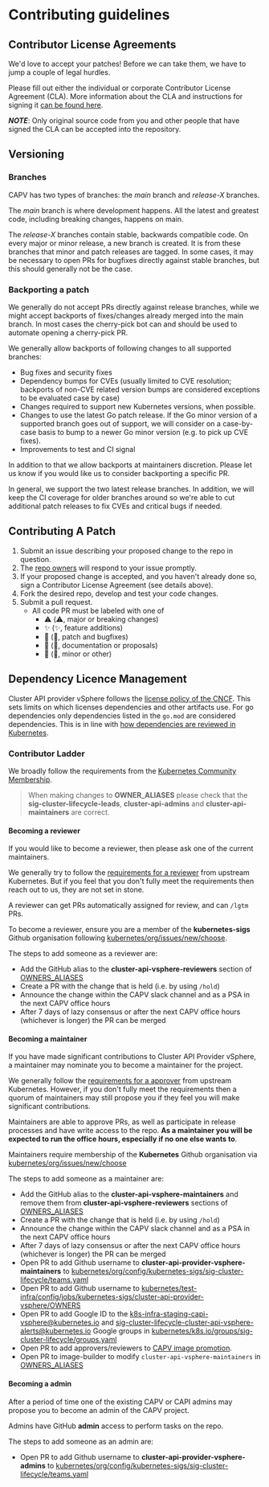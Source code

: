 # Contributing guidelines

## Contributor License Agreements

We'd love to accept your patches! Before we can take them, we have to jump a couple of legal hurdles.

Please fill out either the individual or corporate Contributor License Agreement (CLA). More information about the CLA
and instructions for signing it [can be found here](https://git.k8s.io/community/CLA.md).

***NOTE***: Only original source code from you and other people that have signed the CLA can be accepted into the
repository.

## Versioning

### Branches

CAPV has two types of branches: the *main* branch and *release-X* branches.

The *main* branch is where development happens. All the latest and
greatest code, including breaking changes, happens on main.

The *release-X* branches contain stable, backwards compatible code. On every
major or minor release, a new branch is created. It is from these
branches that minor and patch releases are tagged. In some cases, it may
be necessary to open PRs for bugfixes directly against stable branches, but
this should generally not be the case.

### Backporting a patch

We generally do not accept PRs directly against release branches, while we might accept backports of fixes/changes already
merged into the main branch. In most cases the cherry-pick bot can and should be used to automate opening a cherry-pick PR.

We generally allow backports of following changes to all supported branches:
- Bug fixes and security fixes
- Dependency bumps for CVEs (usually limited to CVE resolution; backports of non-CVE related version bumps are considered exceptions to be evaluated case by case)
- Changes required to support new Kubernetes versions, when possible.
- Changes to use the latest Go patch release. If the Go minor version of a supported branch goes out of support, we will consider on a case-by-case basis
  to bump to a newer Go minor version (e.g. to pick up CVE fixes).
- Improvements to test and CI signal

In addition to that we allow backports at maintainers discretion. Please let us know if you would like us to consider backporting a specific PR.

In general, we support the two latest release branches. In addition, we will keep the CI coverage for older branches around so we're able to cut additional patch 
releases to fix CVEs and critical bugs if needed.

## Contributing A Patch

1. Submit an issue describing your proposed change to the repo in question.
1. The [repo owners](OWNERS) will respond to your issue promptly.
1. If your proposed change is accepted, and you haven't already done so, sign a Contributor License Agreement (see details above).
1. Fork the desired repo, develop and test your code changes.
1. Submit a pull request.
    * All code PR must be labeled with one of
        * ⚠️ (:warning:, major or breaking changes)
        * ✨ (:sparkles:, feature additions)
        * 🐛 (:bug:, patch and bugfixes)
        * 📖 (:book:, documentation or proposals)
        * 🌱 (:seedling:, minor or other)

## Dependency Licence Management

Cluster API provider vSphere follows the [license policy of the CNCF](https://github.com/cncf/foundation/blob/main/policies-guidance/allowed-third-party-license-policy.md). This sets limits on which
licenses dependencies and other artifacts use. For go dependencies only dependencies listed in the `go.mod` are considered dependencies. This is in line with [how dependencies are reviewed in Kubernetes](https://github.com/kubernetes/community/blob/master/contributors/devel/sig-architecture/vendor.md#reviewing-and-approving-dependency-changes).

### Contributor Ladder

We broadly follow the requirements from the [Kubernetes Community Membership](https://github.com/kubernetes/community/blob/master/community-membership.md).

> When making changes to **OWNER_ALIASES** please check that the **sig-cluster-lifecycle-leads**, **cluster-api-admins** and **cluster-api-maintainers** are correct.

#### Becoming a reviewer

If you would like to become a reviewer, then please ask one of the current maintainers.

We generally try to follow the [requirements for a reviewer](https://github.com/kubernetes/community/blob/master/community-membership.md#reviewer) from upstream Kubernetes. But if you feel that you don't fully meet the requirements then reach out to us, they are not set in stone.

A reviewer can get PRs automatically assigned for review, and can `/lgtm` PRs.

To become a reviewer, ensure you are a member of the **kubernetes-sigs** Github organisation
following [kubernetes/org/issues/new/choose](https://github.com/kubernetes/org/issues/new/choose).

The steps to add someone as a reviewer are:

* Add the GitHub alias to the **cluster-api-vsphere-reviewers** section of [OWNERS_ALIASES](https://github.com/kubernetes-sigs/cluster-api-provider-vsphere/blob/main/OWNERS_ALIASES)
* Create a PR with the change that is held (i.e. by using `/hold`)
* Announce the change within the CAPV slack channel and as a PSA in the next CAPV office hours
* After 7 days of lazy consensus or after the next CAPV office hours (whichever is longer) the PR can be merged

#### Becoming a maintainer

If you have made significant contributions to Cluster API Provider vSphere, a maintainer may nominate you to become a maintainer for the project.

We generally follow the [requirements for a approver](https://github.com/kubernetes/community/blob/master/community-membership.md#approver) from upstream Kubernetes. However, if you don't fully meet the requirements then a quorum of maintainers may still propose you if they feel you will make significant contributions.

Maintainers are able to approve PRs, as well as participate in release processes and have write access to the repo. **As a maintainer you will be expected to run the office hours, especially if no one else wants to**.

Maintainers require membership of the **Kubernetes** Github organisation via
[kubernetes/org/issues/new/choose](https://github.com/kubernetes/org/issues/new/choose)

The steps to add someone as a maintainer are:

* Add the GitHub alias to the **cluster-api-vsphere-maintainers** and remove them from **cluster-api-vsphere-reviewers** sections of [OWNERS_ALIASES](https://github.com/kubernetes-sigs/cluster-api-provider-vsphere/blob/main/OWNERS_ALIASES)
* Create a PR with the change that is held (i.e. by using `/hold`)
* Announce the change within the CAPV slack channel and as a PSA in the next CAPV office hours
* After 7 days of lazy consensus or after the next CAPV office hours (whichever is longer) the PR can be merged
* Open PR to add Github username to **cluster-api-provider-vsphere-maintainers**
to [kubernetes/org/config/kubernetes-sigs/sig-cluster-lifecycle/teams.yaml](https://github.com/kubernetes/org/blob/main/config/kubernetes-sigs/sig-cluster-lifecycle/teams.yaml)
* Open PR to add Github username to [kubernetes/test-infra/config/jobs/kubernetes-sigs/cluster-api-provider-vsphere/OWNERS](https://github.com/kubernetes/test-infra/blob/master/config/jobs/kubernetes-sigs/cluster-api-provider-vsphere/OWNERS)
* Open PR to add Google ID to the k8s-infra-staging-capi-vsphere@kubernetes.io and sig-cluster-lifecycle-cluster-api-vsphere-alerts@kubernetes.io Google groups in [kubernetes/k8s.io/groups/sig-cluster-lifecycle/groups.yaml](https://github.com/kubernetes/k8s.io/blob/main/groups/sig-cluster-lifecycle/groups.yaml)
* Open PR to add approvers/reviewers to [CAPV image promotion](https://github.com/kubernetes/k8s.io/blob/main/registry.k8s.io/images/k8s-staging-capi-vsphere/OWNERS).
* Open PR to image-builder to modify `cluster-api-vsphere-maintainers` in [OWNERS_ALIASES](https://github.com/kubernetes-sigs/image-builder/blob/main/OWNERS_ALIASES)

#### Becoming a admin

After a period of time one of the existing CAPV or CAPI admins may propose you to become an admin of the CAPV project.

Admins have GitHub **admin** access to perform tasks on the repo.

The steps to add someone as an admin are:

* Open PR to add Github username to **cluster-api-provider-vsphere-admins**
to [kubernetes/org/config/kubernetes-sigs/sig-cluster-lifecycle/teams.yaml](https://github.com/kubernetes/org/blob/main/config/kubernetes-sigs/sig-cluster-lifecycle/teams.yaml)
